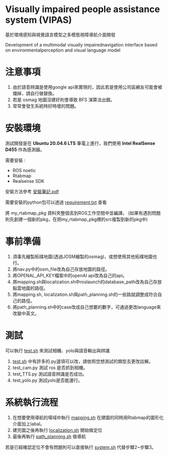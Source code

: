 # Visually impaired people assistance system (VIPAS)

基於環境感知與視覺語言模型之多模態視障導航介面開發

Development of a multimodal visually impairednavigation interface based on environmentalperception and visual language model

# 注意事項
1. 由於語音辨識是使用google api來實現的，因此若是使用公司區網友可能會被擋掉，請自行做替換。
2. 若是 osmag 地圖沒建好則會導致 BFS 演算法出錯。
3. 常常會發生系統時好時壞的問題。



# 安裝環境
測試開發是在 **Ubuntu 20.04.6 LTS** 筆電上進行，我們使用 **Intel RealSense D455** 作為感測器。

需要安裝 :
* ROS noetic
* Rtabmap
* Realsense SDK

安裝方法參考 [安裝筆記.pdf](安裝筆記.pdf)


需要安裝的python包可以透過 [requirement.txt](requirement.txt)  查看

將 my_rtabmap_pkg 資料夾整個丟到ROS工作空間中並編譯。
(如果有遇到問題則先創建一個新的pkg，在把my_rtabmap_pkg裡的src複製到新的pkg中)


# 事前準備
1. 須事先繪製拓樸地圖(透過JOSM繪製的osmag)，或想使用其他拓樸地圖也行。
2. 將nav.py中的osm_file改為自己存放地圖的路徑。
3. 將OPENAL_API_KEY檔案中的openAI api改為自己的api。
4. 將mapping.sh與localization.sh中roslaunch的database_path改為自己存放點雲地圖的路徑。
5. 將mapping.sh, localization.sh與path_planning.sh的一些路就調整成符合自己的路徑。
6. 將path_planning.sh中的case改成自己想要的數字，可通過更改language來改變中英文。

# 測試
可以執行 [test.sh](/my_rtabmap_pkg/src/test.sh) 來測試相機、yolo與語音輸出與辨識
1. [test.sh](/my_rtabmap_pkg/src/test.sh) 中有許多的.py選項可以改，請依照您想測試的類型去更改註解。
2. test_cam.py 測試 ros 是否抓到相機。
3. test_TTS.py 測試語音辨識是否成功。
4. test_yolo.py 測試yolo是否能運行。

# 系統執行流程
1. 在想要使用導航的場域中執行 [mapping.sh](/my_rtabmap_pkg/src/mapping.sh) 在建圖的同時用Rtabmap的圖形化介面加上labal。
2. 建完圖之後再執行 [localization.sh](/my_rtabmap_pkg/src/localization.sh) 開始做定位
3. 最後再執行 [path_planning.sh](/my_rtabmap_pkg/src/path_planning.sh) 做導航

若是已經確認定位不會有問題則可以直接執行 [system.sh](/my_rtabmap_pkg/src/system.sh) 代替步驟2~步驟3。

